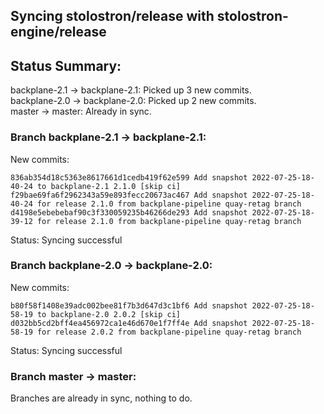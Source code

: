 ## Syncing stolostron/release with stolostron-engine/release

## Status Summary:

backplane-2.1 -> backplane-2.1: Picked up 3 new commits.  
backplane-2.0 -> backplane-2.0: Picked up 2 new commits.  
master -> master: Already in sync.  

### Branch backplane-2.1 -> backplane-2.1:

New commits:

```
836ab354d18c5363e8617661d1cedb419f62e599 Add snapshot 2022-07-25-18-40-24 to backplane-2.1 2.1.0 [skip ci]
f29bae69fa6f2962343a59e893fecc20673ac467 Add snapshot 2022-07-25-18-40-24 for release 2.1.0 from backplane-pipeline quay-retag branch
d4198e5ebebebaf90c3f330059235b46266de293 Add snapshot 2022-07-25-18-39-12 for release 2.1.0 from backplane-pipeline quay-retag branch
```

Status: Syncing successful

### Branch backplane-2.0 -> backplane-2.0:

New commits:

```
b80f58f1408e39adc002bee81f7b3d647d3c1bf6 Add snapshot 2022-07-25-18-58-19 to backplane-2.0 2.0.2 [skip ci]
d032bb5cd2bff4ea456972ca1e46d670e1f7ff4e Add snapshot 2022-07-25-18-58-19 for release 2.0.2 from backplane-pipeline quay-retag branch
```

Status: Syncing successful

### Branch master -> master:

Branches are already in sync, nothing to do.
